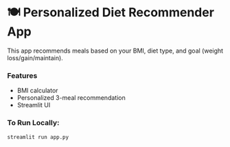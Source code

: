 # 🍽️ Personalized Diet Recommender App

This app recommends meals based on your BMI, diet type, and goal (weight loss/gain/maintain).

### Features
- BMI calculator
- Personalized 3-meal recommendation
- Streamlit UI

### To Run Locally:
```bash
streamlit run app.py
